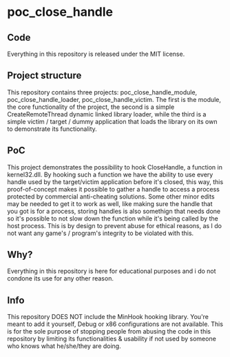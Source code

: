 
# poc_close_handle

## Code
Everything in this repository is released under the MIT license.

## Project structure
This repository contains three projects: poc_close_handle_module, poc_close_handle_loader, poc_close_handle_victim. The first is the module, the core functionality of the project, the second is a simple CreateRemoteThread dynamic linked library loader, while the third is a simple victim / target / dummy application that loads the library on its own to demonstrate its functionality. 

## PoC
This project demonstrates the possibility to hook CloseHandle, a function in kernel32.dll. By hooking such a function we have the ability to use every handle used by the target/victim application before it's closed, this way, this proof-of-concept makes it possible to gather a handle to access a process protected by commercial anti-cheating solutions. Some other minor edits may be needed to get it to work as well, like making sure the handle that you got is for a process, storing handles is also somethign that needs done so it's possible to not slow down the function while it's being called by the host process. This is by design to prevent abuse for ethical reasons, as I do not want any game's / program's integrity to be violated with this.

## Why?
Everything in this repository is here for educational purposes and i do not condone its use for any other reason.

## Info
This repository DOES NOT include the MinHook hooking library. You're meant to add it yourself, Debug or x86 configurations are not available. This is for the sole purpose of stopping people from abusing the code in this repository by limiting its functionalities & usability if not used by someone who knows what he/she/they are doing.
